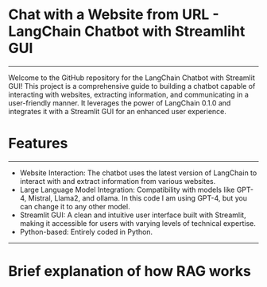 # Chat with a Website from URL - LangChain Chatbot with Streamliht GUI
___
Welcome to the GitHub repository for the LangChain Chatbot with Streamlit GUI! This project is a comprehensive guide to building a chatbot capable of interacting with websites, extracting information, and communicating in a user-friendly manner. It leverages the power of LangChain 0.1.0 and integrates it with a Streamlit GUI for an enhanced user experience.
# Features
___
- Website Interaction: The chatbot uses the latest version of LangChain to interact with and extract information from various websites.
- Large Language Model Integration: Compatibility with models like GPT-4, Mistral, Llama2, and ollama. In this code I am using GPT-4, but you can change it to any other model.
- Streamlit GUI: A clean and intuitive user interface built with Streamlit, making it accessible for users with varying levels of technical expertise.
- Python-based: Entirely coded in Python.
___
# Brief explanation of how RAG works
